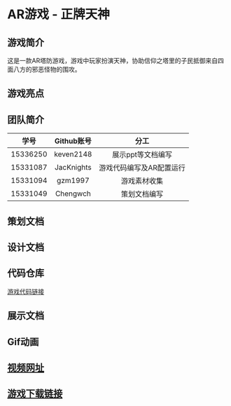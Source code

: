 # AR游戏 - 正牌天神

## 游戏简介

这是一款AR塔防游戏，游戏中玩家扮演天神，协助信仰之塔里的子民抵御来自四面八方的邪恶怪物的围攻。

## 游戏亮点


## 团队简介

| 学号 | Github账号 | 分工 |
|:-:|:-:|:-:|
| 15336250 | keven2148 | 展示ppt等文档编写 |
| 15331087 | JacKnights | 游戏代码编写及AR配置运行 |
| 15331094 | gzm1997 | 游戏素材收集 |
| 15331049 | Chengwch | 策划文档编写 |


## 策划文档

## 设计文档

## 代码仓库

[游戏代码链接](https://github.com/TrueGodARGame/TrueGodGame/tree/master/TrueGod/Assets/Scripts)

## 展示文档



## Gif动画


## [视频网址]()

## [游戏下载链接](https://github.com/TrueGodARGame/TrueGodGame/blob/master/TrueGod.apk)
